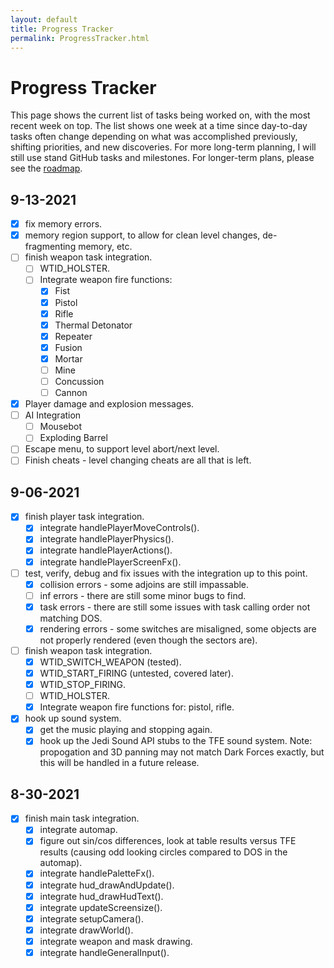 ```yaml
---
layout: default
title: Progress Tracker
permalink: ProgressTracker.html
---
```

# Progress Tracker
This page shows the current list of tasks being worked on, with the most recent week on top. The list shows one week at a time since day-to-day tasks often change depending on what was accomplished previously, shifting priorities, and new discoveries. For more long-term planning, I will still use stand GitHub tasks and milestones. For longer-term plans, please see the [roadmap](Roadmap.html).

## 9-13-2021
- [x] fix memory errors.
- [x] memory region support, to allow for clean level changes, de-fragmenting memory, etc.
- [ ] finish weapon task integration.
  - [ ] WTID_HOLSTER.
  - [ ] Integrate weapon fire functions:
    - [x] Fist
    - [x] Pistol
    - [x] Rifle
    - [x] Thermal Detonator
    - [x] Repeater
    - [x] Fusion
    - [x] Mortar
    - [ ] Mine
    - [ ] Concussion
    - [ ] Cannon
- [x] Player damage and explosion messages.
- [ ] AI Integration
  - [ ] Mousebot
  - [ ] Exploding Barrel
- [ ] Escape menu, to support level abort/next level.
- [ ] Finish cheats - level changing cheats are all that is left.

## 9-06-2021
- [x] finish player task integration.
  - [x] integrate handlePlayerMoveControls().
  - [x] integrate handlePlayerPhysics().
  - [x] integrate handlePlayerActions().
  - [x] integrate handlePlayerScreenFx().
- [ ] test, verify, debug and fix issues with the integration up to this point.
  - [x] collision errors - some adjoins are still impassable.
  - [ ] inf errors - there are still some minor bugs to find.
  - [x] task errors - there are still some issues with task calling order not matching DOS.
  - [x] rendering errors - some switches are misaligned, some objects are not properly rendered (even though the sectors are).
- [ ] finish weapon task integration.
  - [x] WTID_SWITCH_WEAPON (tested).
  - [x] WTID_START_FIRING (untested, covered later).
  - [x] WTID_STOP_FIRING.
  - [ ] WTID_HOLSTER.
  - [x] Integrate weapon fire functions for: pistol, rifle.
- [x] hook up sound system.
  - [x] get the music playing and stopping again.
  - [x] hook up the Jedi Sound API stubs to the TFE sound system. Note: propogation and 3D panning may not match Dark Forces exactly, but this will be handled in a future release.

## 8-30-2021
- [x] finish main task integration.
  - [x] integrate automap.
  - [x] figure out sin/cos differences, look at table results versus TFE results (causing odd looking circles compared to DOS in the automap).
  - [x] integrate handlePaletteFx().
  - [x] integrate hud_drawAndUpdate().
  - [x] integrate hud_drawHudText().
  - [x] integrate updateScreensize().
  - [x] integrate setupCamera().
  - [x] integrate drawWorld().
  - [x] integrate weapon and mask drawing.
  - [x] integrate handleGeneralInput().
